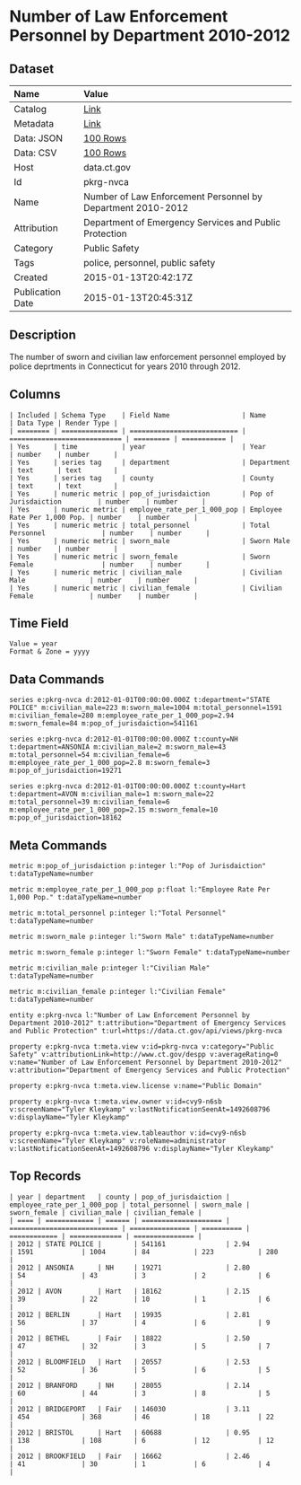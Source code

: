 # Number of Law Enforcement Personnel by Department 2010-2012

## Dataset

| Name | Value |
| :--- | :---- |
| Catalog | [Link](https://catalog.data.gov/dataset/number-of-law-enforcement-personnel-by-department-2010-2012) |
| Metadata | [Link](https://data.ct.gov/api/views/pkrg-nvca) |
| Data: JSON | [100 Rows](https://data.ct.gov/api/views/pkrg-nvca/rows.json?max_rows=100) |
| Data: CSV | [100 Rows](https://data.ct.gov/api/views/pkrg-nvca/rows.csv?max_rows=100) |
| Host | data.ct.gov |
| Id | pkrg-nvca |
| Name | Number of Law Enforcement Personnel by Department 2010-2012 |
| Attribution | Department of Emergency Services and Public Protection |
| Category | Public Safety |
| Tags | police, personnel, public safety |
| Created | 2015-01-13T20:42:17Z |
| Publication Date | 2015-01-13T20:45:31Z |

## Description

The number of sworn and civilian law enforcement personnel employed by police deprtments in Connecticut for years 2010 through 2012.

## Columns

```ls
| Included | Schema Type    | Field Name                  | Name                         | Data Type | Render Type |
| ======== | ============== | =========================== | ============================ | ========= | =========== |
| Yes      | time           | year                        | Year                         | number    | number      |
| Yes      | series tag     | department                  | Department                   | text      | text        |
| Yes      | series tag     | county                      | County                       | text      | text        |
| Yes      | numeric metric | pop_of_jurisdaiction        | Pop of Jurisdaiction         | number    | number      |
| Yes      | numeric metric | employee_rate_per_1_000_pop | Employee Rate Per 1,000 Pop. | number    | number      |
| Yes      | numeric metric | total_personnel             | Total Personnel              | number    | number      |
| Yes      | numeric metric | sworn_male                  | Sworn Male                   | number    | number      |
| Yes      | numeric metric | sworn_female                | Sworn Female                 | number    | number      |
| Yes      | numeric metric | civilian_male               | Civilian Male                | number    | number      |
| Yes      | numeric metric | civilian_female             | Civilian Female              | number    | number      |
```

## Time Field

```ls
Value = year
Format & Zone = yyyy
```

## Data Commands

```ls
series e:pkrg-nvca d:2012-01-01T00:00:00.000Z t:department="STATE POLICE" m:civilian_male=223 m:sworn_male=1004 m:total_personnel=1591 m:civilian_female=280 m:employee_rate_per_1_000_pop=2.94 m:sworn_female=84 m:pop_of_jurisdaiction=541161

series e:pkrg-nvca d:2012-01-01T00:00:00.000Z t:county=NH t:department=ANSONIA m:civilian_male=2 m:sworn_male=43 m:total_personnel=54 m:civilian_female=6 m:employee_rate_per_1_000_pop=2.8 m:sworn_female=3 m:pop_of_jurisdaiction=19271

series e:pkrg-nvca d:2012-01-01T00:00:00.000Z t:county=Hart t:department=AVON m:civilian_male=1 m:sworn_male=22 m:total_personnel=39 m:civilian_female=6 m:employee_rate_per_1_000_pop=2.15 m:sworn_female=10 m:pop_of_jurisdaiction=18162
```

## Meta Commands

```ls
metric m:pop_of_jurisdaiction p:integer l:"Pop of Jurisdaiction" t:dataTypeName=number

metric m:employee_rate_per_1_000_pop p:float l:"Employee Rate Per 1,000 Pop." t:dataTypeName=number

metric m:total_personnel p:integer l:"Total Personnel" t:dataTypeName=number

metric m:sworn_male p:integer l:"Sworn Male" t:dataTypeName=number

metric m:sworn_female p:integer l:"Sworn Female" t:dataTypeName=number

metric m:civilian_male p:integer l:"Civilian Male" t:dataTypeName=number

metric m:civilian_female p:integer l:"Civilian Female" t:dataTypeName=number

entity e:pkrg-nvca l:"Number of Law Enforcement Personnel by Department 2010-2012" t:attribution="Department of Emergency Services and Public Protection" t:url=https://data.ct.gov/api/views/pkrg-nvca

property e:pkrg-nvca t:meta.view v:id=pkrg-nvca v:category="Public Safety" v:attributionLink=http://www.ct.gov/despp v:averageRating=0 v:name="Number of Law Enforcement Personnel by Department 2010-2012" v:attribution="Department of Emergency Services and Public Protection"

property e:pkrg-nvca t:meta.view.license v:name="Public Domain"

property e:pkrg-nvca t:meta.view.owner v:id=cvy9-n6sb v:screenName="Tyler Kleykamp" v:lastNotificationSeenAt=1492608796 v:displayName="Tyler Kleykamp"

property e:pkrg-nvca t:meta.view.tableauthor v:id=cvy9-n6sb v:screenName="Tyler Kleykamp" v:roleName=administrator v:lastNotificationSeenAt=1492608796 v:displayName="Tyler Kleykamp"
```

## Top Records

```ls
| year | department   | county | pop_of_jurisdaiction | employee_rate_per_1_000_pop | total_personnel | sworn_male | sworn_female | civilian_male | civilian_female | 
| ==== | ============ | ====== | ==================== | =========================== | =============== | ========== | ============ | ============= | =============== | 
| 2012 | STATE POLICE |        | 541161               | 2.94                        | 1591            | 1004       | 84           | 223           | 280             | 
| 2012 | ANSONIA      | NH     | 19271                | 2.80                        | 54              | 43         | 3            | 2             | 6               | 
| 2012 | AVON         | Hart   | 18162                | 2.15                        | 39              | 22         | 10           | 1             | 6               | 
| 2012 | BERLIN       | Hart   | 19935                | 2.81                        | 56              | 37         | 4            | 6             | 9               | 
| 2012 | BETHEL       | Fair   | 18822                | 2.50                        | 47              | 32         | 3            | 5             | 7               | 
| 2012 | BLOOMFIELD   | Hart   | 20557                | 2.53                        | 52              | 36         | 5            | 6             | 5               | 
| 2012 | BRANFORD     | NH     | 28055                | 2.14                        | 60              | 44         | 3            | 8             | 5               | 
| 2012 | BRIDGEPORT   | Fair   | 146030               | 3.11                        | 454             | 368        | 46           | 18            | 22              | 
| 2012 | BRISTOL      | Hart   | 60688                | 0.95                        | 138             | 108        | 6            | 12            | 12              | 
| 2012 | BROOKFIELD   | Fair   | 16662                | 2.46                        | 41              | 30         | 1            | 6             | 4               | 
```